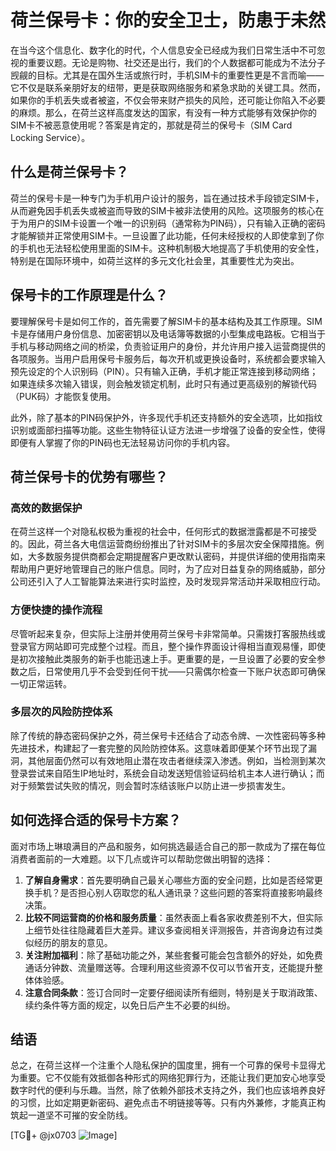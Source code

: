 # 荷兰保号卡：你的安全卫士，防患于未然

在当今这个信息化、数字化的时代，个人信息安全已经成为我们日常生活中不可忽视的重要议题。无论是购物、社交还是出行，我们的个人数据都可能成为不法分子觊觎的目标。尤其是在国外生活或旅行时，手机SIM卡的重要性更是不言而喻——它不仅是联系亲朋好友的纽带，更是获取网络服务和紧急求助的关键工具。然而，如果你的手机丢失或者被盗，不仅会带来财产损失的风险，还可能让你陷入不必要的麻烦。那么，在荷兰这样高度发达的国家，有没有一种方式能够有效保护你的SIM卡不被恶意使用呢？答案是肯定的，那就是荷兰的保号卡（SIM Card Locking Service）。

## 什么是荷兰保号卡？

荷兰的保号卡是一种专门为手机用户设计的服务，旨在通过技术手段锁定SIM卡，从而避免因手机丢失或被盗而导致的SIM卡被非法使用的风险。这项服务的核心在于为用户的SIM卡设置一个唯一的识别码（通常称为PIN码），只有输入正确的密码才能解锁并正常使用SIM卡。一旦设置了此功能，任何未经授权的人即使拿到了你的手机也无法轻松使用里面的SIM卡。这种机制极大地提高了手机使用的安全性，特别是在国际环境中，如荷兰这样的多元文化社会里，其重要性尤为突出。

## 保号卡的工作原理是什么？

要理解保号卡是如何工作的，首先需要了解SIM卡的基本结构及其工作原理。SIM卡是存储用户身份信息、加密密钥以及电话簿等数据的小型集成电路板。它相当于手机与移动网络之间的桥梁，负责验证用户的身份，并允许用户接入运营商提供的各项服务。当用户启用保号卡服务后，每次开机或更换设备时，系统都会要求输入预先设定的个人识别码（PIN）。只有输入正确，手机才能正常连接到移动网络；如果连续多次输入错误，则会触发锁定机制，此时只有通过更高级别的解锁代码（PUK码）才能恢复使用。

此外，除了基本的PIN码保护外，许多现代手机还支持额外的安全选项，比如指纹识别或面部扫描等功能。这些生物特征认证方法进一步增强了设备的安全性，使得即便有人掌握了你的PIN码也无法轻易访问你的手机内容。

## 荷兰保号卡的优势有哪些？

### 高效的数据保护
在荷兰这样一个对隐私权极为重视的社会中，任何形式的数据泄露都是不可接受的。因此，荷兰各大电信运营商纷纷推出了针对SIM卡的多层次安全保障措施。例如，大多数服务提供商都会定期提醒客户更改默认密码，并提供详细的使用指南来帮助用户更好地管理自己的账户信息。同时，为了应对日益复杂的网络威胁，部分公司还引入了人工智能算法来进行实时监控，及时发现异常活动并采取相应行动。

### 方便快捷的操作流程
尽管听起来复杂，但实际上注册并使用荷兰保号卡非常简单。只需拨打客服热线或登录官方网站即可完成整个过程。而且，整个操作界面设计得相当直观易懂，即使是初次接触此类服务的新手也能迅速上手。更重要的是，一旦设置了必要的安全参数之后，日常使用几乎不会受到任何干扰——只需偶尔检查一下账户状态即可确保一切正常运转。

### 多层次的风险防控体系
除了传统的静态密码保护之外，荷兰保号卡还结合了动态令牌、一次性密码等多种先进技术，构建起了一套完整的风险防控体系。这意味着即便某个环节出现了漏洞，其他层面仍然可以有效地阻止潜在攻击者继续深入渗透。例如，当检测到某次登录尝试来自陌生IP地址时，系统会自动发送短信验证码给机主本人进行确认；而对于频繁尝试失败的情况，则会暂时冻结该账户以防止进一步损害发生。

## 如何选择合适的保号卡方案？

面对市场上琳琅满目的产品和服务，如何挑选最适合自己的那一款成为了摆在每位消费者面前的一大难题。以下几点或许可以帮助您做出明智的选择：

1. **了解自身需求**：首先要明确自己最关心哪些方面的安全问题，比如是否经常更换手机？是否担心别人窃取您的私人通讯录？这些问题的答案将直接影响最终决策。
2. **比较不同运营商的价格和服务质量**：虽然表面上看各家收费差别不大，但实际上细节处往往隐藏着巨大差异。建议多查阅相关评测报告，并咨询身边有过类似经历的朋友的意见。
3. **关注附加福利**：除了基础功能之外，某些套餐可能会包含额外的好处，如免费通话分钟数、流量赠送等。合理利用这些资源不仅可以节省开支，还能提升整体体验感。
4. **注意合同条款**：签订合同时一定要仔细阅读所有细则，特别是关于取消政策、续约条件等方面的规定，以免日后产生不必要的纠纷。

## 结语

总之，在荷兰这样一个注重个人隐私保护的国度里，拥有一个可靠的保号卡显得尤为重要。它不仅能有效抵御各种形式的网络犯罪行为，还能让我们更加安心地享受数字时代的便利与乐趣。当然，除了依赖外部技术支持之外，我们也应该培养良好的习惯，比如定期更新密码、避免点击不明链接等等。只有内外兼修，才能真正构筑起一道坚不可摧的安全防线。

[TG💪+ @jx0703 ![Image](https://github.com/user-attachments/assets/dbca1d08-cadb-493c-b0ec-ad6f7a83f270)]